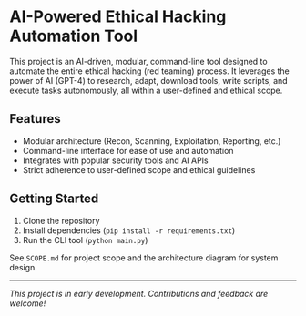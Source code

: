 # AI-Powered Ethical Hacking Automation Tool

This project is an AI-driven, modular, command-line tool designed to automate the entire ethical hacking (red teaming) process. It leverages the power of AI (GPT-4) to research, adapt, download tools, write scripts, and execute tasks autonomously, all within a user-defined and ethical scope.

## Features
- Modular architecture (Recon, Scanning, Exploitation, Reporting, etc.)
- Command-line interface for ease of use and automation
- Integrates with popular security tools and AI APIs
- Strict adherence to user-defined scope and ethical guidelines

## Getting Started
1. Clone the repository
2. Install dependencies (`pip install -r requirements.txt`)
3. Run the CLI tool (`python main.py`)

See `SCOPE.md` for project scope and the architecture diagram for system design.

---

*This project is in early development. Contributions and feedback are welcome!* 